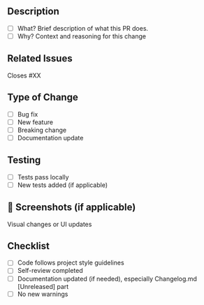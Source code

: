 ## Description
- [ ] What? Brief description of what this PR does. 
- [ ] Why? Context and reasoning for this change

## Related Issues
Closes #XX

## Type of Change
- [ ] Bug fix
- [ ] New feature
- [ ] Breaking change
- [ ] Documentation update

## Testing
- [ ] Tests pass locally
- [ ] New tests added (if applicable)

## 📸 Screenshots (if applicable)
Visual changes or UI updates

## Checklist
- [ ] Code follows project style guidelines
- [ ] Self-review completed
- [ ] Documentation updated (if needed), especially Changelog.md \[Unreleased\] part
- [ ] No new warnings
